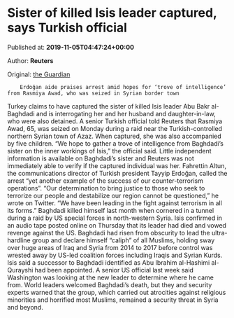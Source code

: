 
# Sister of killed Isis leader captured, says Turkish official

Published at: **2019-11-05T04:47:24+00:00**

Author: **Reuters**

Original: [the Guardian](https://www.theguardian.com/world/2019/nov/05/sister-of-killed-isis-leader-captured-says-turkish-official)


        Erdoğan aide praises arrest amid hopes for ‘trove of intelligence’ from Rasmiya Awad, who was seized in Syrian border town
      
Turkey claims to have captured the sister of killed Isis leader Abu Bakr al-Baghdadi and is interrogating her and her husband and daughter-in-law, who were also detained.
A senior Turkish official told Reuters that Rasmiya Awad, 65, was seized on Monday during a raid near the Turkish-controlled northern Syrian town of Azaz. When captured, she was also accompanied by five children.
“We hope to gather a trove of intelligence from Baghdadi’s sister on the inner workings of Isis,” the official said.
Little independent information is available on Baghdadi’s sister and Reuters was not immediately able to verify if the captured individual was her.
Fahrettin Altun, the communications director of Turkish president Tayyip Erdoğan, called the arrest “yet another example of the success of our counter-terrorism operations”.
“Our determination to bring justice to those who seek to terrorize our people and destabilize our region cannot be questioned,” he wrote on Twitter. “We have been leading in the fight against terrorism in all its forms.”
Baghdadi killed himself last month when cornered in a tunnel during a raid by US special forces in north-western Syria. Isis confirmed in an audio tape posted online on Thursday that its leader had died and vowed revenge against the US.
Baghdadi had risen from obscurity to lead the ultra-hardline group and declare himself “caliph” of all Muslims, holding sway over huge areas of Iraq and Syria from 2014 to 2017 before control was wrested away by US-led coalition forces including Iraqis and Syrian Kurds.
Isis said a successor to Baghdadi identified as Abu Ibrahim al-Hashimi al-Qurayshi had been appointed. A senior US official last week said Washington was looking at the new leader to determine where he came from.
World leaders welcomed Baghdadi’s death, but they and security experts warned that the group, which carried out atrocities against religious minorities and horrified most Muslims, remained a security threat in Syria and beyond.
